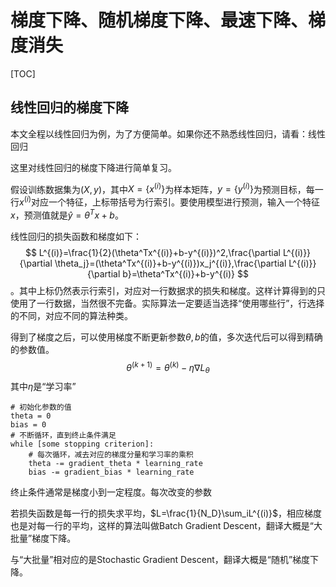 # 梯度下降、随机梯度下降、最速下降、梯度消失

[TOC]

## 线性回归的梯度下降

本文全程以线性回归为例，为了方便简单。如果你还不熟悉线性回归，请看：线性回归

这里对线性回归的梯度下降进行简单复习。

假设训练数据集为$(X,y)$，其中$X=\{x^{(i)}\}$为样本矩阵，$y=\{y^{(i)}\}$为预测目标，每一行$x^{(i)}$对应一个特征，上标带括号为行索引。要使用模型进行预测，输入一个特征$x$，预测值就是$\hat y=\theta^Tx+b$。

线性回归的损失函数和梯度如下：
$$
L^{(i)}=\frac{1}{2}(\theta^Tx^{(i)}+b-y^{(i)})^2,\frac{\partial L^{(i)}}{\partial \theta_j}=(\theta^Tx^{(i)}+b-y^{(i)})x_j^{(i)},\frac{\partial L^{(i)}}{\partial b}=\theta^Tx^{(i)}+b-y^{(i)}
$$
。其中上标仍然表示行索引，对应对一行数据求的损失和梯度。这样计算得到的只使用了一行数据，当然很不完备。实际算法一定要适当选择“使用哪些行”，行选择的不同，对应不同的算法种类。

得到了梯度之后，可以使用梯度不断更新参数$\theta,b$的值，多次迭代后可以得到精确的参数值。
$$
\theta^{(k+1)}=\theta^{(k)}-\eta\nabla L_\theta
$$
其中$\eta$是“学习率”

```pseudocode
# 初始化参数的值
theta = 0
bias = 0
# 不断循环，直到终止条件满足
while [some stopping criterion]:
	# 每次循环，减去对应的梯度分量和学习率的乘积
	theta -= gradient_theta * learning_rate
	bias -= gradient_bias * learning_rate
```

终止条件通常是梯度小到一定程度。每次改变的参数

若损失函数是每一行的损失求平均，$L=\frac{1}{N_D}\sum_iL^{(i)}$，相应梯度也是对每一行的平均，这样的算法叫做Batch Gradient Descent，翻译大概是“大批量”梯度下降。

与“大批量”相对应的是Stochastic Gradient Descent，翻译大概是“随机”梯度下降。